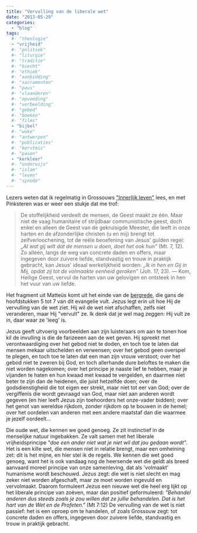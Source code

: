 ```yaml
---
title: "Vervulling van de liberale wet"
date: "2013-05-29"
categories: 
  - "blog"
tags:
  #- "theologie"
  - "vrijheid"
  #- "politiek"
  #- "liturgie"
  #- "traditie"
  #- "biecht"
  #- "ethiek"
  #- "aanbidding"
  #- "sacramenten"
  #- "paus"
  #- "vlaanderen"
  #- "opvoeding"
  #- "verbeelding"
  #- "gebed"
  #- "boeken"
  #- "films"
  - "bijbel"
  #- "woke"
  #- "antwerpen"
  #- "publicaties"
  #- "kerstmis"
  #- "pasen"
  - "kerkleer"
  #- "onderwijs"
  #- "islam"
  #- "leven"
  #- "synode"
---
```


Lezers weten dat ik regelmatig in Grossouws ["Innerlijk leven"](/page/e-boeken/) lees, en met Pinksteren was er weer een stukje dat me trof:

> De stoffelijkheid verdeelt de mensen, de Geest maakt ze één. Maar niet de vaag humanitaire of strijdbaar communistische geest, doch enkel en alleen de Geest van de gekruisigde Meester, die leeft in onze harten en de afzonderlijke christen (u en mij) brengt tot zelfverloochening, tot de reële beoefening van Jesus' gulden regel: _„Al wat gij wilt dat de mensen u doen, doet het ook hun”_ (Mt. 7, 12). Zo alléén, langs de weg van concrete daden en offers, maar ingegeven door zuivere liefde, standvastig en trouw in praktijk gebracht, kan Jesus' ideaal werkelijkheid worden: _„Ik in hen en Gij in Mij, opdat zij tot de volmaakte eenheid geraken”_ (Joh. 17, 23). — Kom, Heilige Geest, vervul de harten van uw gelovigen en ontsteek in hen het vuur van uw liefde.

Het fragment uit Matteüs komt uit het einde van de [bergrede](http://www.statenvertaling.net/bijbel/matt/5.html), die gans de hoofdstukken 5 tot 7 van dit evangelie vult. Jezus legt erin uit hoe Hij de vervulling van de wet ziet. Hij wil de wet niet afschaffen, zelfs niet veranderen, maar Hij "vervult" ze. Ik denk dat je wel mag zeggen: Hij vult ze in, daar waar ze 'leeg' is.

Jezus geeft uitvoerig voorbeelden aan zijn luisteraars om aan te tonen hoe kil de invulling is die de farizeeen aan de wet geven. Hij spreekt met verontwaardiging over het gebod niet te doden, en toch toe te laten dat mensen mekaar uitschelden en verwensen; over het gebod geen overspel te plegen, en toch toe te laten dat een man zijn vrouw verstoot; over het gebod niet te zweren bij God, en toch allerhande dure beloftes te maken die niet worden nagekomen; over het principe je naaste lief te hebben, maar je vijanden te haten en hun kwaad met kwaad te vergelden, en daarmee niet beter te zijn dan de heidenen, die juist hetzelfde doen; over de godsdienstigheid die tot eigen eer strekt, maar niet tot eer van God; over de vergiffenis die wordt gevraagd van God, maar niet aan anderen wordt gegeven (en hier leeft Jezus zijn toehoorders het onze-vader bidden); over het genot van wereldse rijkdom, zonder rijkdom op te bouwen in de hemel; over het oordelen van anderen met een andere maatstaf dan die waarmee je jezelf oordeelt...

Die oude wet, die kennen we goed genoeg. Ze zit instinctief in de menselijke natuur ingebakken. Ze valt samen met het liberale vrijheidsprincipe _"doe een ander niet wat je niet wil dat jou gedaan wordt"_. Het is een kille wet, die mensen niet in relatie brengt, maar een omheining zet: dit is het mijne, en hier stel ik de regels. We kennen die wet goed genoeg, want het is ook vandaag nog de heersende wet die geldt als breed aanvaard moreel principe van onze samenleving, dat als 'volmaakt' humanisme wordt beschouwd. Jezus zegt: die wet is niet slecht en mag zeker niet worden afgeschaft, maar ze moet worden ingevuld en vervolmaakt. Daarom formuleert Jezus een nieuwe wet die heel erg lijkt op het liberale principe van zoëven, maar dan positief geformuleerd: _"Behandel anderen dus steeds zoals je zou willen dat ze jullie behandelen. Dat is het hart van de Wet en de Profeten."_ (Mt 7:12) De vervulling van de wet is niet passief: het is een oproep om te handelen, of zoals Grossouw zegt: tot concrete daden en offers, ingegeven door zuivere liefde, standvastig en trouw in praktijk gebracht.
